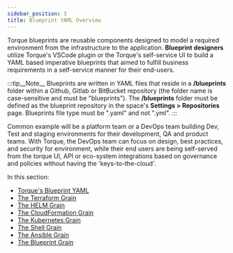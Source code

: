 ```yaml
---
sidebar_position: 3
title: Blueprint YAML Overview
---
```


Torque blueprints are reusable components designed to model a required environment from the infrastructure to the application. **Blueprint designers** utilize Torque's VSCode plugin or the Torque's self-service UI to build a YAML based imperative blueprints that aimed to fulfill business requirements in a self-service manner for their end-users. 

:::tip__Note__
Blueprints are written in YAML files that reside in a __/blueprints__ folder within a Github, Gitlab or BitBucket repository (the folder name is case-sensitive and must be "blueprints"). The __/blueprints__ folder must be defined as the blueprint repository in the space's __Settings > Repositories__ page. Blueprints file type must be ".yaml" and not ".yml".
:::

Common example will be a platform team or a DevOps team building Dev, Test and staging environments for their development, QA and product teams. With Torque, the DevOps team can focus on design, best practices, and security for environment, while their end users are being self-served from the torque UI, API or eco-system integrations based on governance and policies without having the 'keys-to-the-cloud'.

In this section:
* [Torque's Blueprint YAML](/blueprint-designer-guide/blueprints/blueprints-yaml-structure)
* [The Terraform Grain](/blueprint-designer-guide/blueprints/terraform-grain)
* [The HELM Grain](/blueprint-designer-guide/blueprints/helm-grain)
* [The CloudFormation Grain​](/blueprint-designer-guide/blueprints/cloudformation-grain)
* [The Kubernetes Grain​](/blueprint-designer-guide/blueprints/kubernetes-grain)
* [The Shell Grain](/blueprint-designer-guide/blueprints/shell-grain)
* [The Ansible Grain](/blueprint-designer-guide/blueprints/ansible-grain)
* [The Blueprint Grain](/blueprint-designer-guide/blueprints/blueprint-grain)